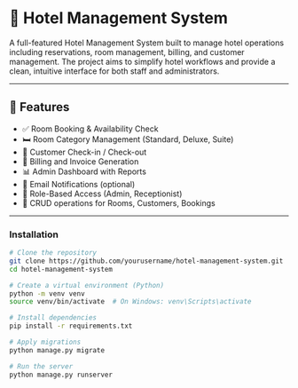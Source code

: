 # 🏨 Hotel Management System

A full-featured Hotel Management System built to manage hotel operations including reservations, room management, billing, and customer management. The project aims to simplify hotel workflows and provide a clean, intuitive interface for both staff and administrators.

---

## 🔧 Features

- ✅ Room Booking & Availability Check
- 🛏️ Room Category Management (Standard, Deluxe, Suite)
- 👥 Customer Check-in / Check-out
- 📜 Billing and Invoice Generation
- 📊 Admin Dashboard with Reports
- 📩 Email Notifications (optional)
- 🔐 Role-Based Access (Admin, Receptionist)
- 📁 CRUD operations for Rooms, Customers, Bookings

---

### Installation

```bash
# Clone the repository
git clone https://github.com/yourusername/hotel-management-system.git
cd hotel-management-system

# Create a virtual environment (Python)
python -m venv venv
source venv/bin/activate  # On Windows: venv\Scripts\activate

# Install dependencies
pip install -r requirements.txt

# Apply migrations
python manage.py migrate

# Run the server
python manage.py runserver
